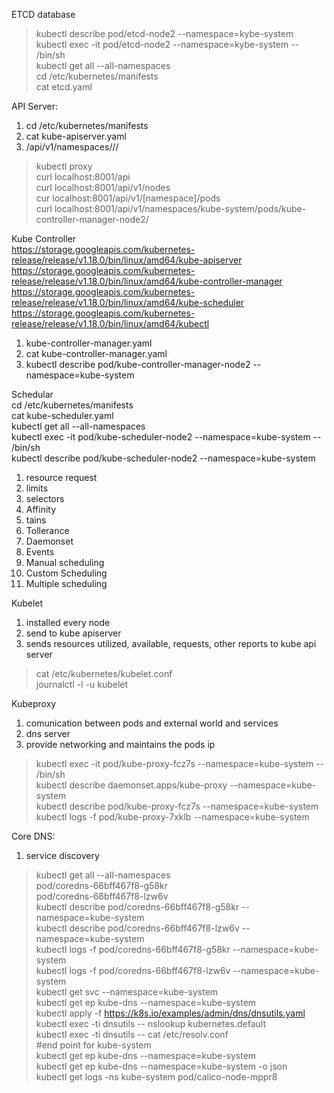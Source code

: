  
ETCD database  

> kubectl describe pod/etcd-node2 --namespace=kybe-system    
> kubectl exec -it pod/etcd-node2 --namespace=kybe-system -- /bin/sh  
> kubectl get all --all-namespaces  
> cd /etc/kubernetes/manifests  
> cat etcd.yaml  


API Server:  
1. cd /etc/kubernetes/manifests  
2. cat kube-apiserver.yaml   
3. /api/v1/namespaces/<namespace-name>/<resource-type-name>/<resource-name>  
> kubectl proxy   
> curl localhost:8001/api  
> curl localhost:8001/api/v1/nodes  
> cur localhost:8001/api/v1/[namespace]/pods  
> curl localhost:8001/api/v1/namespaces/kube-system/pods/kube-controller-manager-node2/  

Kube Controller  
https://storage.googleapis.com/kubernetes-release/release/v1.18.0/bin/linux/amd64/kube-apiserver  
https://storage.googleapis.com/kubernetes-release/release/v1.18.0/bin/linux/amd64/kube-controller-manager  
https://storage.googleapis.com/kubernetes-release/release/v1.18.0/bin/linux/amd64/kube-scheduler  
https://storage.googleapis.com/kubernetes-release/release/v1.18.0/bin/linux/amd64/kubectl  

1. kube-controller-manager.yaml  
2. cat kube-controller-manager.yaml  
3. kubectl describe pod/kube-controller-manager-node2 --namespace=kube-system   

Schedular  
cd /etc/kubernetes/manifests  
cat kube-scheduler.yaml   
kubectl get all --all-namespaces  
kubectl exec -it pod/kube-scheduler-node2 --namespace=kube-system -- /bin/sh  
kubectl describe pod/kube-scheduler-node2 --namespace=kube-system  
1. resource request  
2. limits
3. selectors
4. Affinity
5. tains
6. Tollerance
7. Daemonset
8. Events
9. Manual scheduling
10. Custom Scheduling
11. Multiple scheduling

Kubelet  
1. installed every node  
2. send to kube apiserver   
3. sends resources utilized, available, requests, other reports to kube api server  
> cat /etc/kubernetes/kubelet.conf  
> journalctl -l -u kubelet  

Kubeproxy  
1. comunication between pods and external world and services  
2. dns server  
3. provide networking and maintains the pods ip  

> kubectl exec -it pod/kube-proxy-fcz7s  --namespace=kube-system -- /bin/sh  
> kubectl describe daemonset.apps/kube-proxy --namespace=kube-system  
> kubectl describe pod/kube-proxy-fcz7s --namespace=kube-system  
> kubectl logs -f pod/kube-proxy-7xklb --namespace=kube-system  

Core DNS:
1. service discovery  

> kubectl get all --all-namespaces  
pod/coredns-66bff467f8-g58kr  
pod/coredns-66bff467f8-lzw6v  
> kubectl describe pod/coredns-66bff467f8-g58kr --namespace=kube-system  
> kubectl describe pod/coredns-66bff467f8-lzw6v --namespace=kube-system  
> kubectl logs -f pod/coredns-66bff467f8-g58kr --namespace=kube-system  
> kubectl logs -f pod/coredns-66bff467f8-lzw6v --namespace=kube-system  
> kubectl get svc --namespace=kube-system  
> kubectl get ep kube-dns --namespace=kube-system  
> kubectl apply -f https://k8s.io/examples/admin/dns/dnsutils.yaml  
> kubectl exec -ti dnsutils -- nslookup kubernetes.default  
> kubectl exec -ti dnsutils -- cat /etc/resolv.conf  
#end point for kube-system  
> kubectl get ep kube-dns --namespace=kube-system  
> kubectl get ep kube-dns --namespace=kube-system -o json  
> kubectl get logs -ns kube-system pod/calico-node-mppr8  
